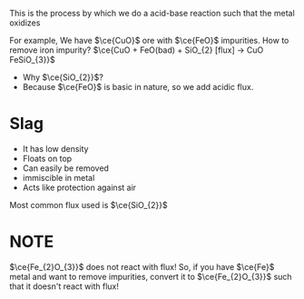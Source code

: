 This is the process by which we do a acid-base reaction such that the metal oxidizes

For example, We have $\ce{CuO}$ ore with $\ce{FeO}$ impurities.
How to remove iron impurity?
$\ce{CuO + FeO(bad) + SiO_{2} [flux] -> CuO FeSiO_{3}}$
- Why $\ce{SiO_{2}}$?
- Because $\ce{FeO}$ is basic in nature, so we add acidic flux.

# Slag
- It has low density
- Floats on top
- Can easily be removed
- immiscible in metal
- Acts like protection against air

Most common flux used is $\ce{SiO_{2}}$

# NOTE
$\ce{Fe_{2}O_{3}}$ does not react with flux! So, if you have $\ce{Fe}$ metal and want to remove impurities, convert it to $\ce{Fe_{2}O_{3}}$ such that it doesn't react with flux!